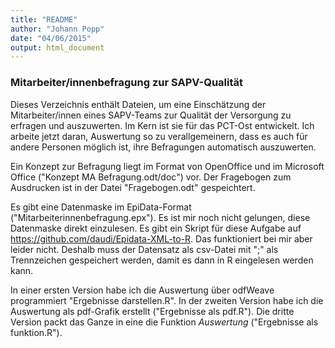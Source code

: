 ```yaml
---
title: "README"
author: "Johann Popp"
date: "04/06/2015"
output: html_document
---
```


### Mitarbeiter/innenbefragung zur SAPV-Qualität

Dieses Verzeichnis enthält Dateien, um eine Einschätzung der Mitarbeiter/innen eines SAPV-Teams zur Qualität der Versorgung zu erfragen und auszuwerten. Im Kern ist sie für das PCT-Ost entwickelt. Ich arbeite jetzt daran, Auswertung so zu verallgemeinern, dass es auch für andere Personen möglich ist, ihre Befragungen automatisch auszuwerten.

Ein Konzept zur Befragung liegt im Format von OpenOffice und im Microsoft Office ("Konzept MA Befragung.odt/doc") vor. Der Fragebogen zum Ausdrucken ist in der Datei "Fragebogen.odt" gespeichtert.

Es gibt eine Datenmaske im EpiData-Format ("Mitarbeiterinnenbefragung.epx"). Es ist mir noch nicht gelungen, diese Datenmaske direkt einzulesen. Es gibt ein Skript für diese Aufgabe auf https://github.com/daudi/Epidata-XML-to-R. Das funktioniert bei mir aber leider nicht. Deshalb muss der Datensatz als csv-Datei mit ";" als Trennzeichen gespeichert werden, damit es dann in R eingelesen werden kann.

In einer ersten Version habe ich die Auswertung über odfWeave programmiert "Ergebnisse darstellen.R". In der zweiten Version habe ich die Auswertung als pdf-Grafik erstellt ("Ergebnisse als pdf.R"). Die dritte Version packt das Ganze in eine die Funktion *Auswertung* ("Ergebnisse als funktion.R").

